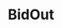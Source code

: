 ---
title: BidOut
description: My work at BidOut
startDate: 2023-09-13
endDate: 2024-01-02
url: https://abc.xyz
---